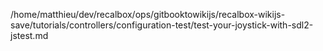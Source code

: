 /home/matthieu/dev/recalbox/ops/gitbooktowikijs/recalbox-wikijs-save/tutorials/controllers/configuration-test/test-your-joystick-with-sdl2-jstest.md